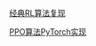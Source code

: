 [经典RL算法复现](https://github.com/JasonSloan/RL-Algrithoms-Reimplementation)

[PPO算法PyTorch实现](https://github.com/JasonSloan/PPO-PyTorch)

